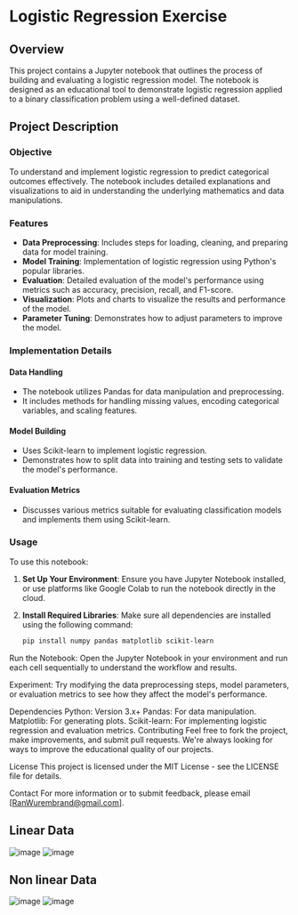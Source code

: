 # Logistic Regression Exercise

## Overview

This project contains a Jupyter notebook that outlines the process of building and evaluating a logistic regression model. The notebook is designed as an educational tool to demonstrate logistic regression applied to a binary classification problem using a well-defined dataset.

## Project Description

### Objective

To understand and implement logistic regression to predict categorical outcomes effectively. The notebook includes detailed explanations and visualizations to aid in understanding the underlying mathematics and data manipulations.

### Features

- **Data Preprocessing**: Includes steps for loading, cleaning, and preparing data for model training.
- **Model Training**: Implementation of logistic regression using Python's popular libraries.
- **Evaluation**: Detailed evaluation of the model's performance using metrics such as accuracy, precision, recall, and F1-score.
- **Visualization**: Plots and charts to visualize the results and performance of the model.
- **Parameter Tuning**: Demonstrates how to adjust parameters to improve the model.

### Implementation Details

#### Data Handling

- The notebook utilizes Pandas for data manipulation and preprocessing.
- It includes methods for handling missing values, encoding categorical variables, and scaling features.

#### Model Building

- Uses Scikit-learn to implement logistic regression.
- Demonstrates how to split data into training and testing sets to validate the model's performance.

#### Evaluation Metrics

- Discusses various metrics suitable for evaluating classification models and implements them using Scikit-learn.

### Usage

To use this notebook:

1. **Set Up Your Environment**:
   Ensure you have Jupyter Notebook installed, or use platforms like Google Colab to run the notebook directly in the cloud.

2. **Install Required Libraries**:
   Make sure all dependencies are installed using the following command:
   ```bash
   pip install numpy pandas matplotlib scikit-learn
Run the Notebook: Open the Jupyter Notebook in your environment and run each cell sequentially to understand the workflow and results.

Experiment: Try modifying the data preprocessing steps, model parameters, or evaluation metrics to see how they affect the model's performance.

Dependencies
Python: Version 3.x+
Pandas: For data manipulation.
Matplotlib: For generating plots.
Scikit-learn: For implementing logistic regression and evaluation metrics.
Contributing
Feel free to fork the project, make improvements, and submit pull requests. We're always looking for ways to improve the educational quality of our projects.

License
This project is licensed under the MIT License - see the LICENSE file for details.

Contact
For more information or to submit feedback, please email [RanWurembrand@gmail.com].
## Linear Data
![image](https://github.com/user-attachments/assets/3e8436c2-fd00-4eef-9583-fd4d563d18ac)
![image](https://github.com/user-attachments/assets/54fd72ff-5f28-4c47-a3fc-339ed3926587)
## Non linear Data
![image](https://github.com/user-attachments/assets/66d96ea5-c60b-4a58-a428-6fc3b9410f40)
![image](https://github.com/user-attachments/assets/f9837632-0e22-4292-b00f-0d09f508aed2)


